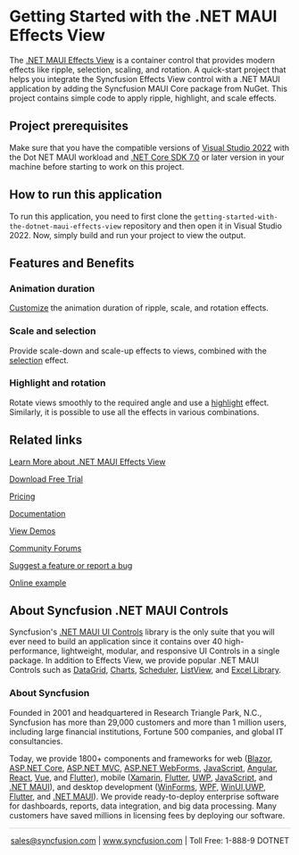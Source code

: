 # Getting Started with the .NET MAUI Effects View
The [.NET MAUI Effects View](https://www.syncfusion.com/maui-controls/maui-effects-view?utm_source=github&utm_medium=listing&utm_campaign=maui-effects-view-github-samples) is a container control that provides modern effects like ripple, selection, scaling, and rotation. A quick-start project that helps you integrate the Syncfusion Effects View control with a .NET MAUI application by adding the Syncfusion MAUI Core package from NuGet. This project contains simple code to apply ripple, highlight, and scale effects.

## Project prerequisites
Make sure that you have the compatible versions of [Visual Studio 2022](https://visualstudio.microsoft.com/downloads/) with the Dot NET MAUI workload and [.NET Core SDK 7.0](https://dotnet.microsoft.com/en-us/download/dotnet/7.0) or later version in your machine before starting to work on this project.

## How to run this application
To run this application, you need to first clone the `getting-started-with-the-dotnet-maui-effects-view` repository and then open it in Visual Studio 2022. Now, simply build and run your project to view the output.

## Features and Benefits

### Animation duration
[Customize](https://help.syncfusion.com/maui/effects-view/customization?utm_source=github&utm_medium=listing&utm_campaign=maui-effects-view-github-samples) the animation duration of ripple, scale, and rotation effects.

### Scale and selection
Provide scale-down and scale-up effects to views, combined with the [selection](https://help.syncfusion.com/maui/effects-view/effects/selection?utm_source=github&utm_medium=listing&utm_campaign=maui-effects-view-github-samples) effect.

### Highlight and rotation
Rotate views smoothly to the required angle and use a [highlight](https://help.syncfusion.com/maui/effects-view/effects/highlight?utm_source=github&utm_medium=listing&utm_campaign=maui-effects-view-github-samples) effect. Similarly, it is possible to use all the effects in various combinations.

## Related links
[Learn More about .NET MAUI Effects View](https://www.syncfusion.com/maui-controls/maui-effects-view?utm_source=github&utm_medium=listing&utm_campaign=maui-effects-view-github-samples)

[Download Free Trial](https://www.syncfusion.com/downloads/maui?utm_source=github&utm_medium=listing&utm_campaign=maui-effects-view-github-samples)

[Pricing](https://www.syncfusion.com/sales/teamlicense?utm_source=github&utm_medium=listing&utm_campaign=maui-effects-view-github-samples)

[Documentation](https://help.syncfusion.com/maui/effects-view/getting-started?utm_source=github&utm_medium=listing&utm_campaign=maui-effects-view-github-samples)

[View Demos](https://github.com/SyncfusionExamples/getting-started-with-the-dotnet-maui-effects-view?utm_source=github&utm_medium=listing&utm_campaign=maui-effects-view-github-samples)

[Community Forums](https://www.syncfusion.com/forums/maui?utm_source=github&utm_medium=listing&utm_campaign=maui-effects-view-github-samples)

[Suggest a feature or report a bug](https://www.syncfusion.com/feedback/maui?utm_source=github&utm_medium=listing&utm_campaign=maui-effects-view-github-samples)

[Online example](https://github.com/syncfusion/maui-demos/tree/master/MAUI/EffectsView?utm_source=github&utm_medium=listing&utm_campaign=maui-effects-view-github-samples)


## About Syncfusion .NET MAUI Controls

Syncfusion's [.NET MAUI UI Controls](https://www.syncfusion.com/maui-controls?utm_source=github&utm_medium=listing&utm_campaign=maui-effects-view-github-samples) library is the only suite that you will ever need to build an application since it contains over 40 high-performance, lightweight, modular, and responsive UI Controls in a single package. In addition to Effects View, we provide popular .NET MAUI Controls such as [DataGrid](https://www.syncfusion.com/maui-controls/maui-datagrid?utm_source=github&utm_medium=listing&utm_campaign=maui-effects-view-github-samples), [Charts](https://www.syncfusion.com/maui-controls/maui-cartesian-charts?utm_source=github&utm_medium=listing&utm_campaign=maui-effects-view-github-samples), [Scheduler](https://www.syncfusion.com/maui-controls/maui-scheduler?utm_source=github&utm_medium=listing&utm_campaign=maui-effects-view-github-samples), [ListView](https://www.syncfusion.com/maui-controls/maui-listview?utm_source=github&utm_medium=listing&utm_campaign=maui-effects-view-github-samples), and [Excel Library](https://www.syncfusion.com/document-processing/excel-framework/maui?utm_source=github&utm_medium=listing&utm_campaign=maui-effects-view-github-samples).

### About Syncfusion
Founded in 2001 and headquartered in Research Triangle Park, N.C., Syncfusion has more than 29,000 customers and more than 1 million users, including large financial institutions, Fortune 500 companies, and global IT consultancies.

Today, we provide 1800+ components and frameworks for web ([Blazor](https://www.syncfusion.com/blazor-components?utm_source=github&utm_medium=listing&utm_campaign=maui-effects-view-github-samples), [ASP.NET Core](https://www.syncfusion.com/aspnet-core-ui-controls?utm_source=github&utm_medium=listing&utm_campaign=maui-effects-view-github-samples), [ASP.NET MVC](https://www.syncfusion.com/aspnet-mvc-ui-controls?utm_source=github&utm_medium=listing&utm_campaign=maui-effects-view-github-samples), [ASP.NET WebForms](https://www.syncfusion.com/jquery/aspnet-webforms-ui-controls?utm_source=github&utm_medium=listing&utm_campaign=maui-effects-view-github-samples), [JavaScript](https://www.syncfusion.com/javascript-ui-controls?utm_source=github&utm_medium=listing&utm_campaign=maui-effects-view-github-samples), [Angular](https://www.syncfusion.com/angular-components?utm_source=github&utm_medium=listing&utm_campaign=maui-effects-view-github-samples), [React](https://www.syncfusion.com/react-components?utm_source=github&utm_medium=listing&utm_campaign=maui-effects-view-github-samples), [Vue](https://www.syncfusion.com/vue-components?utm_source=github&utm_medium=listing&utm_campaign=maui-effects-view-github-samples), and [Flutter](https://www.syncfusion.com/flutter-widgets?utm_source=github&utm_medium=listing&utm_campaign=maui-effects-view-github-samples)), mobile ([Xamarin](https://www.syncfusion.com/xamarin-ui-controls?utm_source=github&utm_medium=listing&utm_campaign=maui-effects-view-github-samples), [Flutter](https://www.syncfusion.com/flutter-widgets?utm_source=github&utm_medium=listing&utm_campaign=maui-effects-view-github-samples), [UWP](https://www.syncfusion.com/uwp-ui-controls?utm_source=github&utm_medium=listing&utm_campaign=maui-effects-view-github-samples), [JavaScript](https://www.syncfusion.com/javascript-ui-controls?utm_source=github&utm_medium=listing&utm_campaign=maui-effects-view-github-samples), and [.NET MAUI](https://www.syncfusion.com/maui-controls?utm_source=github&utm_medium=listing&utm_campaign=maui-effects-view-github-samples)), and desktop development ([WinForms](https://www.syncfusion.com/winforms-ui-controls?utm_source=github&utm_medium=listing&utm_campaign=maui-effects-view-github-samples), [WPF](https://www.syncfusion.com/wpf-controls?utm_source=github&utm_medium=listing&utm_campaign=maui-effects-view-github-samples), [WinUI](https://www.syncfusion.com/winui-controls?utm_source=github&utm_medium=listing&utm_campaign=maui-effects-view-github-samples),[UWP](https://www.syncfusion.com/uwp-ui-controls?utm_source=github&utm_medium=listing&utm_campaign=maui-effects-view-github-samples), [Flutter](https://www.syncfusion.com/flutter-widgets?utm_source=github&utm_medium=listing&utm_campaign=maui-effects-view-github-samples), and [.NET MAUI](https://www.syncfusion.com/maui-controls?utm_source=github&utm_medium=listing&utm_campaign=maui-effects-view-github-samples)). We provide ready-to-deploy enterprise software for dashboards, reports, data integration, and big data processing. Many customers have saved millions in licensing fees by deploying our software.

<hr style="height:0.3px;border:none;color:lightgrey;background-color:lightgrey;" />

<p align="center">
<a href="mailto:sales@syncfusion.com?Subject=Syncfusion .NET MAUI Effects View - GitHub" target="_top">sales@syncfusion.com</a> | <a href="https://www.syncfusion.com?utm_source=github&utm_medium=listing&utm_campaign=maui-effects-view-github-samples">www.syncfusion.com</a> | Toll Free: 1-888-9 DOTNET <br>
</p>

